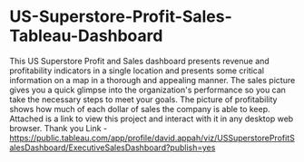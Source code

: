 # US-Superstore-Profit-Sales-Tableau-Dashboard
This US Superstore Profit and Sales dashboard presents revenue and profitability indicators in a single location and presents some critical information on a map in a thorough and appealing manner. The sales picture gives you a quick glimpse into the organization's performance so you can take the necessary steps to meet your goals. The picture of profitability shows how much of each dollar of sales the company is able to keep.  
Attached is a link to view this project and interact with it in any desktop web browser. Thank you
Link - https://public.tableau.com/app/profile/david.appah/viz/USSuperstoreProfitSalesDashboard/ExecutiveSalesDashboard?publish=yes 
